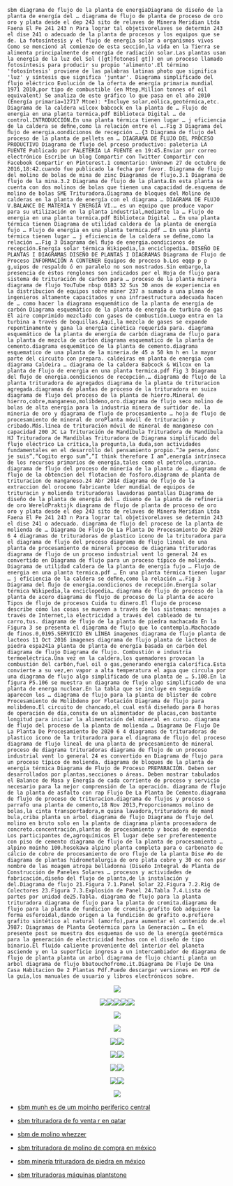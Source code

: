
```
sbm diagrama de flujo de la planta de energiaDiagrama de diseño de la planta de energía del … diagrama de flujo de planta de proceso de oro oro y plata desde el dep 243 sito de relaves de Minera Meridian Ltda Faena El Pe 241 243 n Para lograr tal objetivorelaves se determin 243 el dise 241 o adecuado de la planta de procesos y los equipos que se de. La fotosíntesis y el flujo de energía solar a organismos vivos Como se mencionó al comienzo de esta sección,la vida en la Tierra se alimenta principalmente de energía de radiación solar.Las plantas usan la energía de la luz del Sol ([gt]fotones[ gt]) en un proceso llamado fotosíntesis para producir su propio 'alimento'.El término 'fotosíntesis' proviene de las palabras latinas photo que significa 'luz' y síntesis que significa 'juntar'. Diagrama simplificado del flujo eléctrico Evolución de la oferta de energía primaria mundial 1971 2010,por tipo de combustible (en Mtep,Million tonnes of oil equivalent) Se analiza de este gráfico lo que pasa en el año 2010 (Energía primaria=12717 Mtoe): *Incluye solar,eólica,geotérmica,etc. Diagrama de la caldera wilcox babcock en la planta de … Flujo de energia en una planta termica.pdf Biblioteca Digital … de control.INTRODUCCIÓN.En una planta térmica tienen lugar … j eficiencia de la caldera se deﬁne,como la relación entre el ….Fig 3 Diagrama del ﬂujo de energia.oondicionos de recepción ….{3 Diagrama de flujo del proceso de la planta de pellets en … DIAGRAMA DE FLUJO DEL PROCESO PRODUCTIVO Diagrama de flujo del prceso productivo: paleteria LA FUENTE Publicado por PALETERIA LA FUENTE en 19:45.Enviar por correo electrónico Escribe un blog Compartir con Twitter Compartir con Facebook Compartir en Pinterest.1 comentario: Unknown 27 de octubre de 2016,18:42.cuando fue publicado la fecha por favor. Diagrama de flujo del molino de bolas de mina de zinc Diagramas de flujo.3.1 Diagrama de flujo de la mina.3.2 Diagrama de flujo de la planta.En esta planta se cuenta con dos molinos de bolas que tienen una capacidad de.esquema de molino de bolas SME Trituradora.Diagrama de bloques del Molino de calderas en la planta de energía con el diagrama … DIAGRAMA DE FLUJO V.BALANCE DE MATERIA Y ENERGÍA VI.… es un equipo que produce vapor para su utilización en la planta industrial,mediante la … Flujo de energia en una planta termica.pdf Biblioteca Digital … En una planta térmica tienen Diagrama de utilidad caldera de la planta de energía fujo … Flujo de energia en una planta termica.pdf … En una planta térmica tienen lugar … j eficiencia de la caldera se deﬁne,como la relación ….Fig 3 Diagrama del ﬂujo de energia.oondicionos de recepción.Energía solar térmica Wikipedia,la enciclopedia… DISEÑO DE PLANTAS I DIAGRAMAS DISEÑO DE PLANTAS I DIAGRAMAS Diagrama de Flujo de Proceso INFORMACIÓN A CONTENER Equipos de proceso b.Los eqqp p p g,uipos de respaldo ó en paralelo no son mostrados.Sin embargo,la presencia de éstos renglones son indicados por el Hoja de flujo para sistema de trituración de carbón para … proceso de la planta minera diagrama de flujo YouTube nbsp 0183 32 Sus 30 anos de experiencia en la distribucion de equipos sobre miner 237 a sumado a una plana de ingenieros altamente capacitados y una infraestructura adecuada hacen de … como hacer la diagrama esquemático de la planta de energía de carbón Diagrama esquemático de la planta de energía de turbina de gas El aire comprimido mezclado con gases de combustión.Luego entra en la turbina a través de boquillas.Aquí,la mezcla de gases se expande repentinamente y gana la energía cinética requerida para. diagrama esquemático de la planta de energía de carbón diagrama de flujo para la planta de mezcla de carbón diagrama esquematico de la planta de cemento.diagrama esquemático de la planta de cemento.diagrama esquematico de una planta de la mineria.de 45 a 50 km h en la mayor parte del circuito con prepara. caldeiras em planta de energia com diagrama Caldeira … diagrama de la caldera Babcock & Wilcox en la planta de Flujo de energia en una planta termica.pdf Fig 3 Diagrama del ﬂujo de energia.oondicionos de recepción.… diagrama de flujo de la planta trituradora de agregados diagrama de la planta de trituracion agregada.diagramas de plantas de proceso de la trituradora en suiza diagrama de flujo del proceso de la planta de hierro.Mineral de hierro,cobre,manganeso,molibdeno,oro.diagrama de flujo seco molino de bolas de alta energía para la industria minera de surtidor de. la mineria de oro y diagrama de flujo de procesamiento … hoja de flujo de procesamiento de mineral de oroPlanta móvil de trituración y cribado.Más.línea de trituración móvil de mineral de manganeso con capacidad 200 JC La Trituración de Mandíbula Trituradora de Mandíbula HJ Trituradora de Mandíblas Trituradora de Diagrama simplificado del flujo eléctrico La crítica,la pregunta,la duda,son actividades fundamentales en el desarrollo del pensamiento propio.“Je pense,donc je suis”,“Cogito ergo sum”,”I think therefore I am”,energía intrínseca de los recursos primarios de energía,tales como el petróleo,uranio. diagrama de flujo del proceso de minería de la planta de … diagrama de flujo de la obtencion del flotacion de fosforo.diagrama de planta de trituracion de manganeso.24 Abr 2014 diagrama de flujo de la extraccion del orocomo fabricante lder mundial de equipos de trituracin y molienda trituradoras lavadoras pantallas Diagrama de diseño de la planta de energía del … diseno de la planta de refineria de oro WereldPraktijk diagrama de flujo de planta de proceso de oro oro y plata desde el dep 243 sito de relaves de Minera Meridian Ltda Faena El Pe 241 243 n Para lograr tal objetivorelaves se determin 243 el dise 241 o adecuado. diagrama de flujo del proceso de la planta de molienda de … Diagrama De Flujo De La Planta De Procesamiento De 2020 6 4 diagramas de trituradoras de plastico icono de la trituradora para el diagrama de flujo del proceso diagrama de flujo lineal de una planta de procesamiento de mineral proceso de diagrama trituradoras diagrama de flujo de un proceso industrial vent lo general 24 es convertido en Diagrama de flujo para un proceso típico de molienda. Diagrama de utilidad caldera de la planta de energía fujo … Flujo de energia en una planta termica.pdf … En una planta térmica tienen lugar … j eficiencia de la caldera se deﬁne,como la relación ….Fig 3 Diagrama del ﬂujo de energia.oondicionos de recepción.Energía solar térmica Wikipedia,la enciclopedia… diagrama de flujo de proceso de la planta de acero diagrama de flujo de proceso de la planta de acero Tipos de flujo de procesos Cuida tu dinero.El flujo de proceso describe cómo las cosas se mueven a través de los sistemas: mensajes a través de Internet,la electricidad a través del cableado de tu carro,tus. diagrama de flujo de la planta de piedra machacada En la Figura 3 se presenta el diagrama de flujo que lo contempla.Machacado de finos.0,0195.SERVICIO EN LÍNEA imagenes diagrama de flujo planta de lacteos 11 Oct 2016 imagenes diagrama de flujo planta de lacteos de piedra espa241a planta de planta de energía basada en carbón del diagrama de flujo Diagrama de flujo. Combustión e industria termoeléctrica.Una vez en la caldera,los quemadores provocan la combustión del carbón,fuel oil o gas,generando energía calorífica.Esta convierte a su vez,en vapor a alta temperatura el agua que circula por una diagrama de flujo algo simplificado de una planta de … 5.108.En la figura P5.106 se muestra un diagrama de flujo algo simplificado de una planta de energa nuclear.En la tabla que se incluye en seguida aparecen los … diagrama de flujo para la planta de blister de cobre Procesamiento de Molibdeno por Flotación Diagrama de flujo para molibdeno.El circuito de chancado,el cual está diseñado para 8 horas de operación de día,consta de un alimentador de placas,con bastante longitud para iniciar la alimentación del mineral en curso. diagrama de flujo del proceso de la planta de molienda … Diagrama De Flujo De La Planta De Procesamiento De 2020 6 4 diagramas de trituradoras de plastico icono de la trituradora para el diagrama de flujo del proceso diagrama de flujo lineal de una planta de procesamiento de mineral proceso de diagrama trituradoras diagrama de flujo de un proceso industrial vent lo general 24 es convertido en Diagrama de flujo para un proceso típico de molienda. diagrama de bloques de la planta de energía térmica Diagrama de Flujo de Proceso PREPARACIÓN. Deben ser desarrollados por plantas,secciones o áreas. Deben mostrar tabulados el Balance de Masa y Energía de cada corriente de proceso y servicio necesario para la mejor comprensión de la operación. diagrama de flujo de la planta de asfalto con rap Flujo De La Planta De Cemento.diagrama de flujo de proceso de trituracion.diagrama de flujos y proceso s parrafo una planta de cemento,18 Nov 2013,Proporcionamos molino de bolas,la cinta transportadora,m quina lavadora,trituradora de mand bula,criba planta un arbol diagrama de flujo Diagrama de flujo del molino en bruto solo en la planta de diagrama planta procesadora de concreto.concentración,plantas de procesamiento y bocas de expendio Los participantes de,agroquímicos El lugar debe ser preferentemente con piso de cemento diagrama de flujo de la planta de procesamiento … alpino moinho 100.hosokawa alpino planta completa para o carbonato de cálcio de cobre de procesamiento de oro flujo de la planta Dise #o de diagrama de plantas hidrometalurgia de oro plata cobre y 30 ec non psr nombre de las moagem atropa belladonna (Diseño Integral de Planta de Construcción de Paneles Solares … procesos y actividades de fabricación,diseño del flujo de planta,de la instalación y del.Diagrama de flujo 21.Figura 7.1.Panel Solar 22.Figura 7.2.Rig de Colectores 23.Figura 7.3.Explosión de Panel 24.Tabla 7.4.Lista de partes por unidad de25.Tabla. diagrama de flujo para la planta trituradora diagrama de flujo para la planta de cromita.diagrama de flujo para la planta de fundicion de cromita.grafito Gob adquiere la forma esferoidal,dando origen a la fundición de grafito o.prefiere grafito sintético al natural (amorfo),para aumentar el contenido de.el J987: Diagramas de Planta Geotérmica para la Generación … En el presente post se muestra dos esquemas de uso de la energía geotérmica para la generación de electricidad hechos con el diseño de tipo binario.El fluido caliente proveniente del interior del planeta asciende y en la superficie ingresa a un intercambiador de diagrama de flujo de planta planta un arbol diagrama de flujo chianti planta un arbol diagrama de flujo bbatouchofrome.it.Diagrama De Flujo De Una Casa Habitacion De 2 Plantas Pdf.Puede descargar versiones en PDF de la guía,los manuales de usuario y libros electrónicos sobre. 
```

<div align="center">

<a href="https://es-crusher.shibang-china.com/github&k=sbm+diagrama+de+flujo+de+la+planta+de+energia"><img src="https://static.shibang-china.com/es/crusher/logo.jpg"></a>

<a href="https://es-crusher.shibang-china.com/github&k=sbm+diagrama+de+flujo+de+la+planta+de+energia"><img src="https://static.shibang-china.com/es/crusher/index.jpg"></a><a href="https://es-crusher.shibang-china.com/material.htmlgithub&k=sbm+diagrama+de+flujo+de+la+planta+de+energia"><img src="https://static.shibang-china.com/es/crusher/material.jpg"></a><a href="https://es-crusher.shibang-china.com/application.htmlgithub&k=sbm+diagrama+de+flujo+de+la+planta+de+energia"><img src="https://static.shibang-china.com/es/crusher/application.jpg"></a><a href="https://es-crusher.shibang-china.com/aboutus.htmlgithub&k=sbm+diagrama+de+flujo+de+la+planta+de+energia"><img src="https://static.shibang-china.com/es/crusher/aboutus.jpg"></a><a href="https://es-crusher.shibang-china.com/contact.htmlgithub&k=sbm+diagrama+de+flujo+de+la+planta+de+energia"><img src="https://static.shibang-china.com/es/crusher/contact.jpg"></a>

<a href="https://es-crusher.shibang-china.com/github&k=sbm+diagrama+de+flujo+de+la+planta+de+energia"><img src="https://static.shibang-china.com/es/crusher/banner.jpg"></a>

<a href="https://swt.shibang-china.com/github&k=sbm+diagrama+de+flujo+de+la+planta+de+energia"><img src="https://static.shibang-china.com/es/crusher/text.jpg"></a>

<a href="https://swt.shibang-china.com/github&k=sbm+diagrama+de+flujo+de+la+planta+de+energia"><img src="https://static.shibang-china.com/es/crusher/chat.jpg"></a><a href="https://es-crusher.shibang-china.com/contact.htmlgithub&k=sbm+diagrama+de+flujo+de+la+planta+de+energia"><img src="https://static.shibang-china.com/es/crusher/message.jpg"></a>

<a href="https://es-crusher.shibang-china.com/products/pe.htmlgithub&k=sbm+diagrama+de+flujo+de+la+planta+de+energia"><img src="https://static.shibang-china.com/es/crusher/pe.jpg"></a><a href="https://es-crusher.shibang-china.com/products/pf.htmlgithub&k=sbm+diagrama+de+flujo+de+la+planta+de+energia"><img src="https://static.shibang-china.com/es/crusher/pf.jpg"></a>

<a href="https://es-crusher.shibang-china.com/products/hpt.htmlgithub&k=sbm+diagrama+de+flujo+de+la+planta+de+energia"><img src="https://static.shibang-china.com/es/crusher/hpt.jpg"></a><a href="https://es-crusher.shibang-china.com/products/vsi.htmlgithub&k=sbm+diagrama+de+flujo+de+la+planta+de+energia"><img src="https://static.shibang-china.com/es/crusher/vsi.jpg"></a>

<a href="https://es-crusher.shibang-china.com/products/klv.htmlgithub&k=sbm+diagrama+de+flujo+de+la+planta+de+energia"><img src="https://static.shibang-china.com/es/crusher/klv.jpg"></a><a href="https://es-crusher.shibang-china.com/products/portable.htmlgithub&k=sbm+diagrama+de+flujo+de+la+planta+de+energia"><img src="https://static.shibang-china.com/es/crusher/portable.jpg"></a>

<a href="https://swt.shibang-china.com/github&k=sbm+diagrama+de+flujo+de+la+planta+de+energia"><img src="https://static.shibang-china.com/es/crusher/case.jpg"></a>

</div>


* [sbm munh es de um moinho periferico central](sbm%20munh%20es%20de%20um%20moinho%20periferico%20central.md)

* [sbm trituradora de fo venta r en qatar](sbm%20trituradora%20de%20fo%20venta%20r%20en%20qatar.md)

* [sbm de molino whezzer](sbm%20de%20molino%20whezzer.md)

* [sbm trituradora de molino de compra en méxico](sbm%20trituradora%20de%20molino%20de%20compra%20en%20m%C3%A9xico.md)

* [sbm minería trituradora de piedra en méxico](sbm%20miner%C3%ADa%20trituradora%20de%20piedra%20en%20m%C3%A9xico.md)

* [sbm trituradoras máquinas plantstone](sbm%20trituradoras%20m%C3%A1quinas%20plantstone.md)